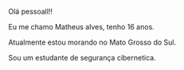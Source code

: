 Olá pessoall!!



Eu me chamo Matheus alves, tenho 16 anos.


Atualmente estou morando no Mato Grosso do Sul.


Sou um estudante de segurança cibernetica.

